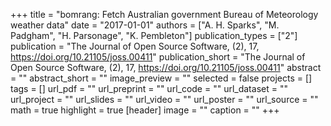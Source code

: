 +++
title = "bomrang: Fetch Australian government Bureau of Meteorology weather data"
date = "2017-01-01"
authors = ["A. H. Sparks", "M. Padgham", "H. Parsonage", "K. Pembleton"]
publication_types = ["2"]
publication = "The Journal of Open Source Software, (2), 17, https://doi.org/10.21105/joss.00411"
publication_short = "The Journal of Open Source Software, (2), 17, https://doi.org/10.21105/joss.00411"
abstract = ""
abstract_short = ""
image_preview = ""
selected = false
projects = []
tags = []
url_pdf = ""
url_preprint = ""
url_code = ""
url_dataset = ""
url_project = ""
url_slides = ""
url_video = ""
url_poster = ""
url_source = ""
math = true
highlight = true
[header]
image = ""
caption = ""
+++
